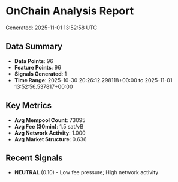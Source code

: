 # OnChain Analysis Report
Generated: 2025-11-01 13:52:58 UTC

## Data Summary
- **Data Points**: 96
- **Feature Points**: 96
- **Signals Generated**: 1
- **Time Range**: 2025-10-30 20:26:12.298118+00:00 to 2025-11-01 13:52:56.537817+00:00

## Key Metrics
- **Avg Mempool Count**: 73095
- **Avg Fee (30min)**: 1.5 sat/vB
- **Avg Network Activity**: 1.000
- **Avg Market Structure**: 0.636

## Recent Signals
- **NEUTRAL** (0.10) - Low fee pressure; High network activity
